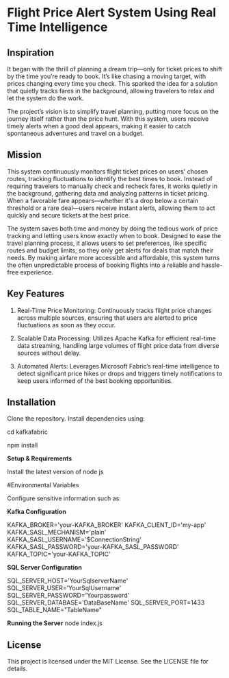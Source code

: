 # Flight Price Alert System Using Real Time Intelligence

## Inspiration

It began with the thrill of planning a dream trip—only for ticket prices to shift by the time you’re ready to book. It’s like chasing a moving target, with prices changing every time you check. This sparked the idea for a solution that quietly tracks fares in the background, allowing travelers to relax and let the system do the work.

The project’s vision is to simplify travel planning, putting more focus on the journey itself rather than the price hunt. With this system, users receive timely alerts when a good deal appears, making it easier to catch spontaneous adventures and travel on a budget.

## Mission

This system continuously monitors flight ticket prices on users' chosen routes, tracking fluctuations to identify the best times to book. Instead of requiring travelers to manually check and recheck fares, it works quietly in the background, gathering data and analyzing patterns in ticket pricing. When a favorable fare appears—whether it's a drop below a certain threshold or a rare deal—users receive instant alerts, allowing them to act quickly and secure tickets at the best price.

The system saves both time and money by doing the tedious work of price tracking and letting users know exactly when to book. Designed to ease the travel planning process, it allows users to set preferences, like specific routes and budget limits, so they only get alerts for deals that match their needs. By making airfare more accessible and affordable, this system turns the often unpredictable process of booking flights into a reliable and hassle-free experience.

## Key Features

1. Real-Time Price Monitoring: Continuously tracks flight price changes across multiple sources, ensuring that users are alerted to price fluctuations as soon as they occur.

2. Scalable Data Processing: Utilizes Apache Kafka for efficient real-time data streaming, handling large volumes of flight price data from diverse sources without delay.

3. Automated Alerts: Leverages Microsoft Fabric’s real-time intelligence to detect significant price hikes or drops and triggers timely notifications to keep users informed of the best booking opportunities.

## Installation

Clone the repository.
Install dependencies using:

cd kafkafabric

npm install

**Setup & Requirements**

Install the latest version of node js

#Environmental Variables

Configure sensitive information such as:

**Kafka Configuration**

KAFKA_BROKER='your-KAFKA_BROKER'
KAFKA_CLIENT_ID='my-app'
KAFKA_SASL_MECHANISM='plain'
KAFKA_SASL_USERNAME='$ConnectionString'
KAFKA_SASL_PASSWORD='your-KAFKA_SASL_PASSWORD'
KAFKA_TOPIC='your-KAFKA_TOPIC'

**SQL Server Configuration**

SQL_SERVER_HOST='YourSqlserverName'
SQL_SERVER_USER='YourSqlUsername'
SQL_SERVER_PASSWORD='Yourpassword'
SQL_SERVER_DATABASE='DataBaseName'
SQL_SERVER_PORT=1433
SQL_TABLE_NAME="TableName"

**Running the Server**
node index.js

## License
This project is licensed under the MIT License. See the LICENSE file for details.
